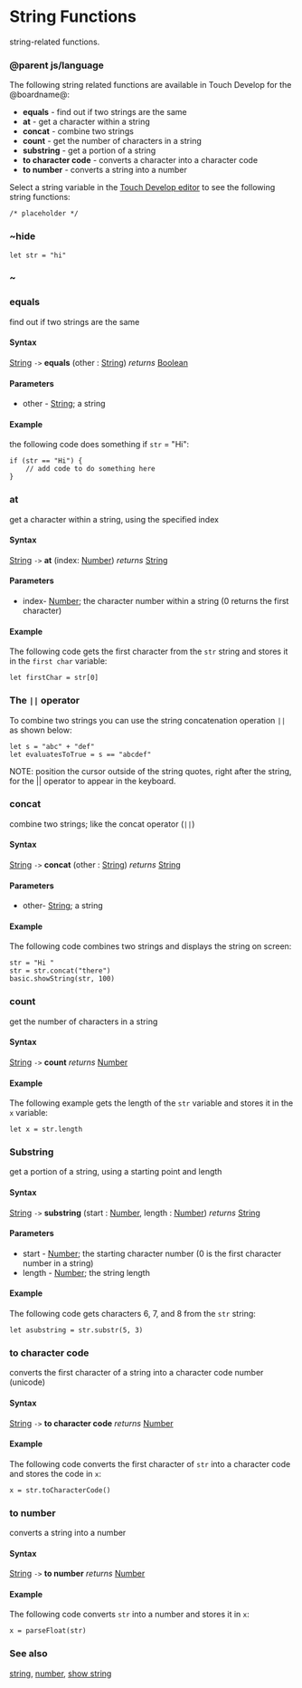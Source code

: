 # String Functions

string-related functions.

### @parent js/language

The following string related functions are available in Touch Develop for the @boardname@:

* **equals** - find out if two strings are the same
* **at** - get a character within a string
* **concat** - combine two strings
* **count** - get the number of characters in a string
* **substring** - get a portion of a string
* **to character code** - converts a character into a character code
* **to number** - converts a string into a number

Select a string variable in the [Touch Develop editor](/js/editor) to see the following string functions:

```
/* placeholder */
```

### ~hide

```
let str = "hi"
```

### ~

### equals

find out if two strings are the same

#### Syntax

[String](/reference/types/string) `->` **equals** (other : [String](/reference/types/string)) *returns* [Boolean](/reference/types/boolean)

#### Parameters

* other - [String](/reference/types/string); a string

#### Example

the following code does something if `str` = "Hi":

```
if (str == "Hi") {
    // add code to do something here
}
```

### at

get a character within a string, using the specified index

#### Syntax

[String](/reference/types/string) `->` **at** (index: [Number](/reference/types/number)) *returns* [String](/reference/types/string)

#### Parameters

* index- [Number](/reference/types/number); the character number within a string (0 returns the first character)

#### Example

The following code gets the first character from the `str` string and stores it in the `first char` variable:

```
let firstChar = str[0]
```

### The `||` operator

To combine two strings you can use the string concatenation operation `||` as shown below:

```
let s = "abc" + "def"
let evaluatesToTrue = s == "abcdef"
```

NOTE: position the cursor outside of the string quotes, right after the string, for the || operator to appear in the keyboard.

### concat

combine two strings; like the concat operator (`||`)

#### Syntax

[String](/reference/types/string) `->` **concat** (other : [String](/reference/types/string)) *returns* [String](/reference/types/string)

#### Parameters

* other- [String](/reference/types/string); a string

#### Example

The following code combines two strings and displays the string on screen:

```
str = "Hi "
str = str.concat("there")
basic.showString(str, 100)
```

### count

get the number of characters in a string

#### Syntax

[String](/reference/types/string) `->` **count** *returns* [Number](/reference/types/number)

#### Example

The following example gets the length of the `str` variable and stores it in the `x` variable:

```
let x = str.length
```

### Substring

get a portion of a string, using a starting point and length

#### Syntax

[String](/reference/types/string) `->` **substring** (start : [Number](/reference/types/number), length : [Number](/reference/types/number)) *returns* [String](/reference/types/string)

#### Parameters

* start - [Number](/reference/types/number); the starting character number (0 is the first character number in a string)
* length - [Number](/reference/types/number); the string length

#### Example

The following code gets characters 6, 7, and 8 from the `str` string:

```
let asubstring = str.substr(5, 3)
```

### to character code

converts the first character of a string into a character code number (unicode)

#### Syntax

[String](/reference/types/string) `->` **to character code** *returns* [Number](/reference/types/number)

#### Example

The following code converts the first character of `str` into a character code and stores the code in `x`:

```
x = str.toCharacterCode()
```

### to number

converts a string into a number

#### Syntax

[String](/reference/types/string) `->` **to number** *returns* [Number](/reference/types/number)

#### Example

The following code converts `str` into a number and stores it in `x`:

```
x = parseFloat(str)
```

### See also

[string](/reference/types/string), [number](/reference/types/number), [show string](/reference/basic/show-string)

